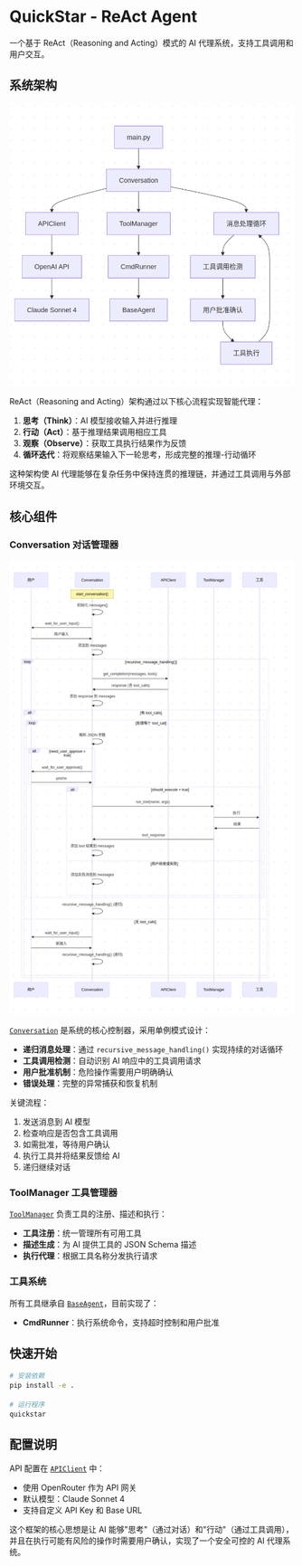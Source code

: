 # QuickStar - ReAct Agent

一个基于 ReAct（Reasoning and Acting）模式的 AI 代理系统，支持工具调用和用户交互。

## 系统架构

![ReAct架构图](./images/ReAct_architect.png)

ReAct（Reasoning and Acting）架构通过以下核心流程实现智能代理：

1. **思考（Think）**：AI 模型接收输入并进行推理
2. **行动（Act）**：基于推理结果调用相应工具
3. **观察（Observe）**：获取工具执行结果作为反馈
4. **循环迭代**：将观察结果输入下一轮思考，形成完整的推理-行动循环

这种架构使 AI 代理能够在复杂任务中保持连贯的推理链，并通过工具调用与外部环境交互。


## 核心组件

### Conversation 对话管理器


![Conversation时序图](./images/conversation.png)


[`Conversation`](src/core/conversation.py) 是系统的核心控制器，采用单例模式设计：

- **递归消息处理**：通过 `recursive_message_handling()` 实现持续的对话循环
- **工具调用检测**：自动识别 AI 响应中的工具调用请求
- **用户批准机制**：危险操作需要用户明确确认
- **错误处理**：完整的异常捕获和恢复机制

关键流程：
1. 发送消息到 AI 模型
2. 检查响应是否包含工具调用
3. 如需批准，等待用户确认
4. 执行工具并将结果反馈给 AI
5. 递归继续对话

### ToolManager 工具管理器

[`ToolManager`](src/tools/tool_manager.py) 负责工具的注册、描述和执行：

- **工具注册**：统一管理所有可用工具
- **描述生成**：为 AI 提供工具的 JSON Schema 描述
- **执行代理**：根据工具名称分发执行请求

### 工具系统

所有工具继承自 [`BaseAgent`](src/tools/base_agent.py)，目前实现了：

- **CmdRunner**：执行系统命令，支持超时控制和用户批准

## 快速开始

```bash
# 安装依赖
pip install -e .

# 运行程序
quickstar
```

## 配置说明

API 配置在 [`APIClient`](src/core/api_client.py) 中：
- 使用 OpenRouter 作为 API 网关
- 默认模型：Claude Sonnet 4
- 支持自定义 API Key 和 Base URL


这个框架的核心思想是让 AI 能够"思考"（通过对话）和"行动"（通过工具调用），并且在执行可能有风险的操作时需要用户确认，实现了一个安全可控的 AI 代理系统。

